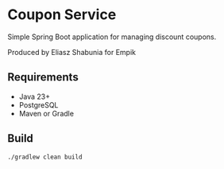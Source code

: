 # Coupon Service

Simple Spring Boot application for managing discount coupons.

Produced by Eliasz Shabunia for Empik

## Requirements
- Java 23+
- PostgreSQL
- Maven or Gradle

## Build
```bash
./gradlew clean build
